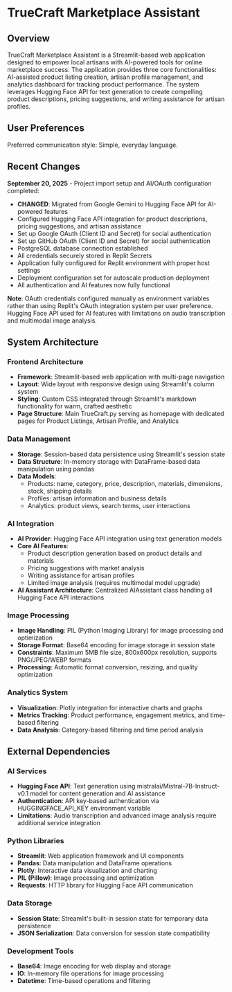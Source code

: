 # TrueCraft Marketplace Assistant

## Overview

TrueCraft Marketplace Assistant is a Streamlit-based web application designed to empower local artisans with AI-powered tools for online marketplace success. The application provides three core functionalities: AI-assisted product listing creation, artisan profile management, and analytics dashboard for tracking product performance. The system leverages Hugging Face API for text generation to create compelling product descriptions, pricing suggestions, and writing assistance for artisan profiles.

## User Preferences

Preferred communication style: Simple, everyday language.

## Recent Changes

**September 20, 2025** - Project import setup and AI/OAuth configuration completed:
- **CHANGED**: Migrated from Google Gemini to Hugging Face API for AI-powered features
- Configured Hugging Face API integration for product descriptions, pricing suggestions, and artisan assistance
- Set up Google OAuth (Client ID and Secret) for social authentication
- Set up GitHub OAuth (Client ID and Secret) for social authentication  
- PostgreSQL database connection established
- All credentials securely stored in Replit Secrets
- Application fully configured for Replit environment with proper host settings
- Deployment configuration set for autoscale production deployment
- All authentication and AI features now fully functional

**Note**: OAuth credentials configured manually as environment variables rather than using Replit's OAuth integration system per user preference. Hugging Face API used for AI features with limitations on audio transcription and multimodal image analysis.

## System Architecture

### Frontend Architecture
- **Framework**: Streamlit-based web application with multi-page navigation
- **Layout**: Wide layout with responsive design using Streamlit's column system
- **Styling**: Custom CSS integrated through Streamlit's markdown functionality for warm, crafted aesthetic
- **Page Structure**: Main TrueCraft.py serving as homepage with dedicated pages for Product Listings, Artisan Profile, and Analytics

### Data Management
- **Storage**: Session-based data persistence using Streamlit's session state
- **Data Structure**: In-memory storage with DataFrame-based data manipulation using pandas
- **Data Models**: 
  - Products: name, category, price, description, materials, dimensions, stock, shipping details
  - Profiles: artisan information and business details
  - Analytics: product views, search terms, user interactions

### AI Integration
- **AI Provider**: Hugging Face API integration using text generation models
- **Core AI Features**:
  - Product description generation based on product details and materials
  - Pricing suggestions with market analysis
  - Writing assistance for artisan profiles
  - Limited image analysis (requires multimodal model upgrade)
- **AI Assistant Architecture**: Centralized AIAssistant class handling all Hugging Face API interactions

### Image Processing
- **Image Handling**: PIL (Python Imaging Library) for image processing and optimization
- **Storage Format**: Base64 encoding for image storage in session state
- **Constraints**: Maximum 5MB file size, 800x600px resolution, supports PNG/JPEG/WEBP formats
- **Processing**: Automatic format conversion, resizing, and quality optimization

### Analytics System
- **Visualization**: Plotly integration for interactive charts and graphs
- **Metrics Tracking**: Product performance, engagement metrics, and time-based filtering
- **Data Analysis**: Category-based filtering and time period analysis

## External Dependencies

### AI Services
- **Hugging Face API**: Text generation using mistralai/Mistral-7B-Instruct-v0.1 model for content generation and AI assistance
- **Authentication**: API key-based authentication via HUGGINGFACE_API_KEY environment variable
- **Limitations**: Audio transcription and advanced image analysis require additional service integration

### Python Libraries
- **Streamlit**: Web application framework and UI components
- **Pandas**: Data manipulation and DataFrame operations
- **Plotly**: Interactive data visualization and charting
- **PIL (Pillow)**: Image processing and optimization
- **Requests**: HTTP library for Hugging Face API communication

### Data Storage
- **Session State**: Streamlit's built-in session state for temporary data persistence
- **JSON Serialization**: Data conversion for session state compatibility

### Development Tools
- **Base64**: Image encoding for web display and storage
- **IO**: In-memory file operations for image processing
- **Datetime**: Time-based operations and filtering